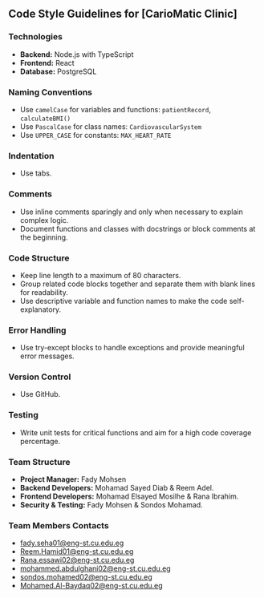 ## Code Style Guidelines for [CarioMatic Clinic]

### Technologies
- **Backend:** Node.js with TypeScript
- **Frontend:** React
- **Database:** PostgreSQL

### Naming Conventions
- Use `camelCase` for variables and functions: `patientRecord`, `calculateBMI()`
- Use `PascalCase` for class names: `CardiovascularSystem`
- Use `UPPER_CASE` for constants: `MAX_HEART_RATE`

### Indentation
- Use tabs.

### Comments
- Use inline comments sparingly and only when necessary to explain complex logic.
- Document functions and classes with docstrings or block comments at the beginning.

### Code Structure
- Keep line length to a maximum of 80 characters.
- Group related code blocks together and separate them with blank lines for readability.
- Use descriptive variable and function names to make the code self-explanatory.

### Error Handling
- Use try-except blocks to handle exceptions and provide meaningful error messages.

### Version Control
- Use GitHub.

### Testing
- Write unit tests for critical functions and aim for a high code coverage percentage.

### Team Structure
- **Project Manager:** Fady Mohsen
- **Backend Developers:** Mohamad Sayed Diab & Reem Adel.
- **Frontend Developers:** Mohamad Elsayed Mosilhe & Rana Ibrahim.
- **Security & Testing:** Fady Mohsen & Sondos Mohamad.

### Team Members Contacts
- fady.seha01@eng-st.cu.edu.eg
- Reem.Hamid01@eng-st.cu.edu.eg
- Rana.essawi02@eng-st.cu.edu.eg
- mohammed.abdulghani02@eng-st.cu.edu.eg
- sondos.mohamed02@eng-st.cu.edu.eg
- Mohamed.Al-Baydaq02@eng-st.cu.edu.eg
